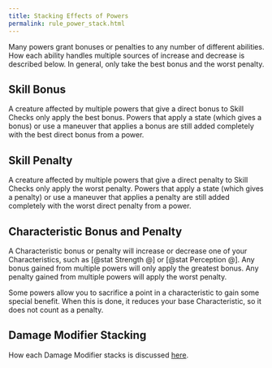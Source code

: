 ```yaml
---
title: Stacking Effects of Powers
permalink: rule_power_stack.html
---
```


Many powers grant bonuses or penalties to any number of different abilities. How each ability handles multiple sources of increase and decrease is described below. In general, only take the best bonus and the worst penalty.

## Skill Bonus
A creature affected by multiple powers that give a direct bonus to Skill Checks only apply the best bonus. Powers that apply a state (which gives a bonus) or use a maneuver that applies a bonus are still added completely with the best direct bonus from a power.

## Skill Penalty
A creature affected by multiple powers that give a direct penalty to Skill Checks only apply the worst penalty. Powers that apply a state (which gives a penalty) or use a maneuver that applies a penalty are still added completely with the worst direct penalty from a power.

## Characteristic Bonus and Penalty
A Characteristic bonus or penalty will increase or decrease one of your Characteristics, such as [@stat Strength @] or [@stat Perception @]. Any bonus gained from multiple powers will only apply the greatest bonus. Any penalty gained from multiple powers will apply the worst penalty. 

Some powers allow you to sacrifice a point in a characteristic to gain some special benefit. When this is done, it reduces your base Characteristic, so it does not count as a penalty.

## Damage Modifier Stacking
How each Damage Modifier stacks is discussed [here](rule_damage_mod.html).
